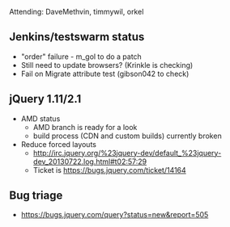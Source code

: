 Attending: DaveMethvin, timmywil, orkel

## Jenkins/testswarm status
* "order" failure - m_gol to do a patch
* Still need to update browsers? (Krinkle is checking)
* Fail on Migrate attribute test (gibson042 to check)

## jQuery 1.11/2.1
* AMD status
  - AMD branch is ready for a look
  - build process (CDN and custom builds) currently broken
* Reduce forced layouts
  - http://irc.jquery.org/%23jquery-dev/default_%23jquery-dev_20130722.log.html#t02:57:29
  - Ticket is https://bugs.jquery.com/ticket/14164

## Bug triage
* https://bugs.jquery.com/query?status=new&report=505
